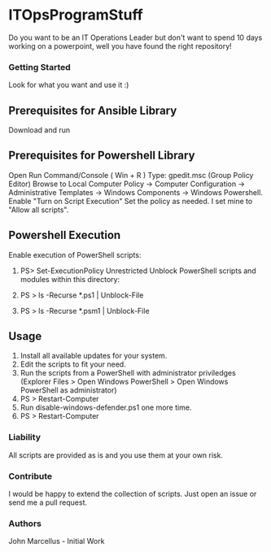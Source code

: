 # ITOpsProgramStuff

Do you want to be an IT Operations Leader but don't want to spend 10 days working on a powerpoint, well you have found the right repository!

### Getting Started

Look for what you want and use it :)

## Prerequisites for Ansible Library

Download and run

## Prerequisites for Powershell Library

Open Run Command/Console ( Win + R )
Type: gpedit.msc (Group Policy Editor)
Browse to Local Computer Policy -> Computer Configuration -> Administrative Templates -> Windows Components -> Windows Powershell.
Enable "Turn on Script Execution"
Set the policy as needed. I set mine to "Allow all scripts".

## Powershell Execution

Enable execution of PowerShell scripts:

1. PS> Set-ExecutionPolicy Unrestricted
Unblock PowerShell scripts and modules within this directory:

1. PS > ls -Recurse *.ps1 | Unblock-File
2. PS > ls -Recurse *.psm1 | Unblock-File

## Usage

1. Install all available updates for your system.
2. Edit the scripts to fit your need.
3. Run the scripts from a PowerShell with administrator priviledges (Explorer Files > Open Windows PowerShell > Open Windows PowerShell as administrator)
4. PS > Restart-Computer
5. Run disable-windows-defender.ps1 one more time.
6. PS > Restart-Computer

### Liability

All scripts are provided as is and you use them at your own risk.

### Contribute
I would be happy to extend the collection of scripts. Just open an issue or send me a pull request.

### Authors

John Marcellus - Initial Work
